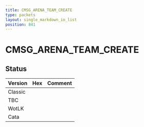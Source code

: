 ```yaml
---
title: CMSG_ARENA_TEAM_CREATE
type: packets
layout: single_markdown_in_list
position: 841
---
```


# CMSG_ARENA_TEAM_CREATE

## Status

Version | Hex | Comment
---------- | ---------- | ---------- 
Classic |  |  
TBC |  |  
WotLK |  |  
Cata |  |  
